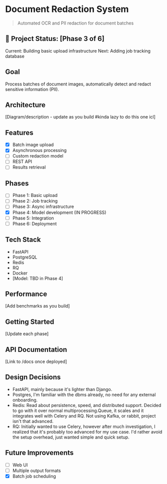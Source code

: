 # Document Redaction System

> Automated OCR and PII redaction for document batches

## 🚧 Project Status: [Phase 3 of 6]

Current: Building basic upload infrastructure
Next: Adding job tracking database

## Goal
Process batches of document images, automatically detect and redact sensitive information (PII).

## Architecture
[Diagram/description - update as you build #kinda lazy to do this one icl]

## Features
- [x] Batch image upload
- [x] Asynchronous processing
- [ ] Custom redaction model
- [ ] REST API
- [ ] Results retrieval

## Phases
- [ ] Phase 1: Basic upload 
- [ ] Phase 2: Job tracking 
- [ ] Phase 3: Async infrastructure 
- [x] Phase 4: Model development (IN PROGRESS)
- [ ] Phase 5: Integration
- [ ] Phase 6: Deployment

## Tech Stack
- FastAPI
- PostgreSQL
- Redis
- RQ
- Docker
- [Model: TBD in Phase 4]

## Performance
[Add benchmarks as you build]

## Getting Started
[Update each phase]

## API Documentation
[Link to /docs once deployed]

## Design Decisions
- FastAPI, mainly because it's lighter than Django.
- Postgres, I'm familiar with the dbms already, no need for any external onboarding.
- Redis: Read about persistence, speed, and distributed support. Decided to go with it over normal multiprocessing.Queue, it scales and it integrates well with Celery and RQ. Not using Kafka, or rabbit, project isn't that advanced.
- RQ: Initially wanted to use Celery, however after much investigation, I realized that it's probably too advanced for my use case. I'd rather avoid the setup overhead, just wanted simple and quick setup.

## Future Improvements
- [ ] Web UI
- [ ] Multiple output formats
- [x] Batch job scheduling
